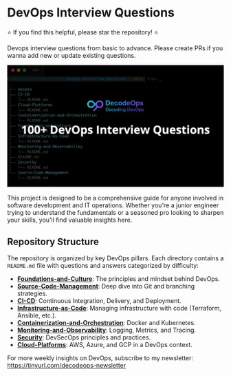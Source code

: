 # DevOps Interview Questions
⭐ If you find this helpful, please star the repository! ⭐

Devops interview questions from basic to advance. Please create PRs if you wanna add new or update existing questions.

![AWS](assets/IV_questions.png)

This project is designed to be a comprehensive guide for anyone involved in software development and IT operations. Whether you're a junior engineer trying to understand the fundamentals or a seasoned pro looking to sharpen your skills, you'll find valuable insights here.


## Repository Structure

The repository is organized by key DevOps pillars. Each directory contains a `README.md` file with questions and answers categorized by difficulty:

* **<a href= "https://github.com/bhanubokkasam/devops-interview-questions/tree/main/Foundations-and-Culture#foundations-and-culture">Foundations-and-Culture</a>**: The principles and mindset behind DevOps.
* **<a href= "https://github.com/bhanubokkasam/devops-interview-questions/tree/main/Source-Code-Management#source-code-management">Source-Code-Management</a>**: Deep dive into Git and branching strategies.
* **<a href= "https://github.com/bhanubokkasam/devops-interview-questions/tree/main/CI-CD#cicd-continuous-integration-continuous-delivery-continuous-deployment">CI-CD</a>**: Continuous Integration, Delivery, and Deployment.
* **<a href= "https://github.com/bhanubokkasam/devops-interview-questions/tree/main/Infrastructure-as-Code#infrastructure-as-code-iac">Infrastructure-as-Code</a>**: Managing infrastructure with code (Terraform, Ansible, etc.).
* **<a href= "https://github.com/bhanubokkasam/devops-interview-questions/tree/main/Containerization-and-Orchestration#containerization-and-orchestration">Containerization-and-Orchestration</a>**: Docker and Kubernetes.
* **<a href= "https://github.com/bhanubokkasam/devops-interview-questions/tree/main/Monitoring-and-Observability#monitoring-and-observability">Monitoring-and-Observability</a>**: Logging, Metrics, and Tracing.
* **<a href= "https://github.com/bhanubokkasam/devops-interview-questions/tree/main/Security#security-devsecops">Security</a>**: DevSecOps principles and practices.
* **<a href= "https://github.com/bhanubokkasam/devops-interview-questions/tree/main/Cloud-Platforms#cloud-platforms">Cloud-Platforms</a>**: AWS, Azure, and GCP in a DevOps context.



For more weekly insights on DevOps, subscribe to my newsletter: https://tinyurl.com/decodeops-newsletter